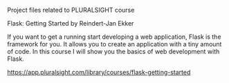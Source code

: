 Project files related to PLURALSIGHT course

Flask: Getting Started
by Reindert-Jan Ekker

If you want to get a running start developing a web application, Flask is the framework for you. It allows you to create an application with a tiny amount of code. In this course I will show you the basics of web development with Flask.

https://app.pluralsight.com/library/courses/flask-getting-started
